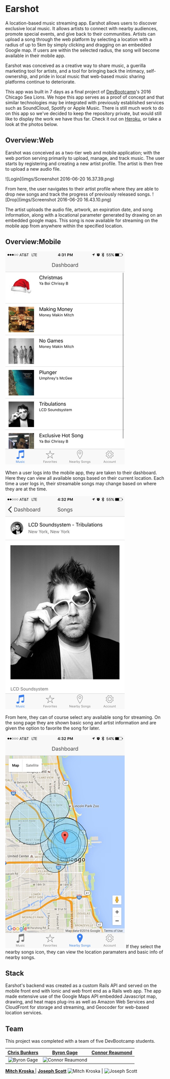 # Earshot

A location-based music streaming app.  Earshot allows users to discover exclusive local music.  It allows artists to connect with nearby audiences, promote special events, and give back to their communities.  Artists can upload a song through the web platform by selecting a location with a radius of up to 5km by simply clicking and dragging on an embedded Google map.  If users are within the selected radius, the song will become available in their mobile app.

Earshot was conceived as a creative way to share music, a guerilla marketing tool for artists, and a tool for bringing back the intimacy, self-ownership, and pride in local music that web-based music sharing platforms continue to deteriorate.

This app was built in 7 days as a final project of [DevBootcamp](https://devbootcamp.com)'s 2016 Chicago Sea Lions.  We hope this app serves as a proof of concept and that similar technologies may be integrated with previously established services such as SoundCloud, Spotify or Apple Music. There is still much work to do on this app so we've decided to keep the repository private, but would still like to display the work we have thus far. Check it out on [Heroku](https://evening-gorge-29235.herokuapp.com), or take a look at the photos below.

## Overview:Web

Earshot was conceived as a two-tier web and mobile application; with the web portion serving primarily to upload, manage, and track music. The user starts by registering and creating a new artist profile.  The artist is then free to upload a new audio file.

![Login](imgs/Screenshot 2016-06-20 16.37.39.png)

From here, the user navigates to their artist profile where they are able to drop new songs and track the progress of previously released songs.
![Drop](imgs/Screenshot 2016-06-20 16.43.10.png)

The artist uploads the audio file, artwork, an expiration date, and song information, along with a locational parameter generated by drawing on an embedded google maps.  This song is now available for streaming on the mobile app from anywhere within the specified location.

## Overview:Mobile
![Dashboard](imgs/dashboard_2.png)

When a user logs into the mobile app, they are taken to their dashboard.  Here they can view all available songs based on their current location.  Each time a user logs in, their streamable songs may change based on where they are at the time.

![Songs](imgs/song_2.png)

From here, they can of course select any available song for streaming.  On the song page they are shown basic song and artist information and are given the option to favorite the song for later.

![Nearby Songs](imgs/mobile_map.png)
If they select the nearby songs icon, they can view the location paramaters and basic info of nearby songs.

## Stack

Earshot's backend was created as a custom Rails API and served on the mobile front end with Ionic and web front end as a Rails web app. The app made extensive use of the Google Maps API embedded Javascript map, drawing, and heat maps plug-ins as well as Amazon Web Services and CloudFront for storage and streaming, and Geocoder for web-based location services.

## Team

This project was completed with a team of five DevBootcamp students.

<a href='https://github.com/yaboichrissyb'>Chris Bunkers</a> | <a href='https://github.com/byronbenjamin'>Byron Gage</a> | <a href='https://github.com/creaumond'>Connor Reaumond</a>
:---: | :---: | :---:
<img src="https://avatars2.githubusercontent.com/u/10470928?v=3&s=400" alt="Byron Gage" height="150"> | <img src="https://avatars1.githubusercontent.com/u/7423000?v=3&s=400" alt="Connor Reaumond" height="150">
 **<a href='https://github.com/kromitj'>Mitch Kroska
</a>**| **<a href='https://github.com/scottjoseph'>Joseph Scott</a>**
<img src="https://avatars3.githubusercontent.com/u/3989738?v=3&s=400" alt="Mitch Kroska" height="150"> | <img src="https://avatars2.githubusercontent.com/u/14190935?v=3&s=400" alt="Joseph Scott" height="150">
